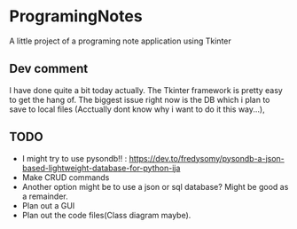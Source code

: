 # ProgramingNotes
A little project of a programing note application using Tkinter

## Dev comment
I have done quite a bit today actually. The Tkinter framework is pretty easy to get the hang of. The biggest issue right now is the DB which i plan to save to local files (Acctually dont know why i want to do it this way...),


## TODO
- I might try to use pysondb!! : https://dev.to/fredysomy/pysondb-a-json-based-lightweight-database-for-python-ija
- Make CRUD commands
- Another option might be to use a json or sql database? Might be good as a remainder.
- Plan out a GUI
- Plan out the code files(Class diagram maybe).  
